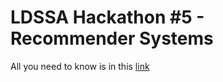 # LDSSA Hackathon #5 - Recommender Systems
All you need to know is in this [link](https://docs.google.com/document/d/15gKAbQw3yHmvlsG2WXeyHyOr7eHXIPqIBFZeRv4PpCM/edit?usp=sharing) 